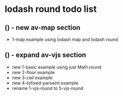 # lodash round todo list

## () - new av-map section
* 1-map example using lodash map and lodash round

## () - expand av-vjs section
* new 1-basic example using just Math.round
* new 2-floor example
* new 3-ceil example
* new 4-tofixed-parseint example
* rename 1-vjs-round to 5-vjs-round